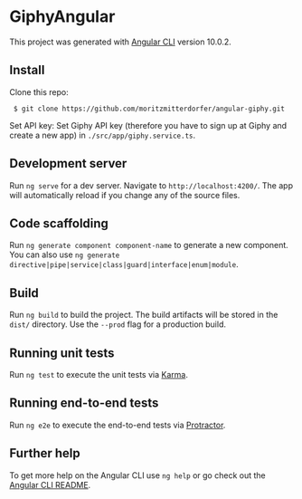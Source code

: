 # GiphyAngular

This project was generated with [Angular CLI](https://github.com/angular/angular-cli) version 10.0.2.

## Install

Clone this repo:
```
 $ git clone https://github.com/moritzmitterdorfer/angular-giphy.git
```

Set API key:
Set Giphy API key (therefore you have to sign up at Giphy and create a new app) in `./src/app/giphy.service.ts`.

## Development server

Run `ng serve` for a dev server. Navigate to `http://localhost:4200/`. The app will automatically reload if you change any of the source files.

## Code scaffolding

Run `ng generate component component-name` to generate a new component. You can also use `ng generate directive|pipe|service|class|guard|interface|enum|module`.

## Build

Run `ng build` to build the project. The build artifacts will be stored in the `dist/` directory. Use the `--prod` flag for a production build.

## Running unit tests

Run `ng test` to execute the unit tests via [Karma](https://karma-runner.github.io).

## Running end-to-end tests

Run `ng e2e` to execute the end-to-end tests via [Protractor](http://www.protractortest.org/).

## Further help

To get more help on the Angular CLI use `ng help` or go check out the [Angular CLI README](https://github.com/angular/angular-cli/blob/master/README.md).
